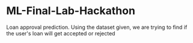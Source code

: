 # ML-Final-Lab-Hackathon
Loan approval prediction. Using the dataset given, we are trying to find if the user's loan will get accepted or rejected
